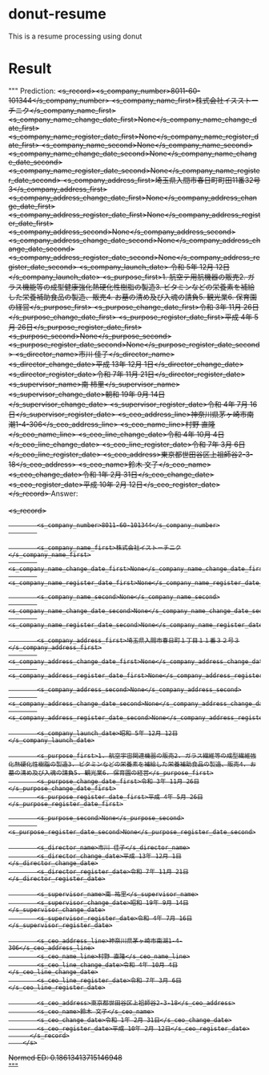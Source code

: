# donut-resume
This is a resume processing using donut

# Result
"""
Prediction: <s> <s_record><s_company_number>8011-60-101344</s_company_number> <s_company_name_first>株式会社イスストーチニク</s_company_name_first> <s_company_name_change_date_first>None</s_company_name_change_date_first> <s_company_name_register_date_first>None</s_company_name_register_date_first> <s_company_name_second>None</s_company_name_second> <s_company_name_change_date_second>None</s_company_name_change_date_second> <s_company_name_register_date_second>None</s_company_name_register_date_second> <s_company_address_first>埼玉県入間市春日町町田11番32号3</s_company_address_first> <s_company_address_change_date_first>None</s_company_address_change_date_first> <s_company_address_register_date_first>None</s_company_address_register_date_first> <s_company_address_second>None</s_company_address_second> <s_company_address_change_date_second>None</s_company_address_change_date_second> <s_company_address_register_date_second>None</s_company_address_register_date_second> <s_company_launch_date>    令和 5年 12月 12日</s_company_launch_date> <s_purpose_first>1. 航空テ用航機器の販売2. ガラス機能等の成型健康強化熱硬化性樹脂の製造3. ビタミンなどの栄養素を補給した栄養補助食品の製造、販売4. お墓の清め及び入魂の請負5. 観光業6. 保育園の経営</s_purpose_first> <s_purpose_change_date_first>令和 3年 11月 26日</s_purpose_change_date_first> <s_purpose_register_date_first>平成 4年 5月 26日</s_purpose_register_date_first> <s_purpose_second>None</s_purpose_second> <s_purpose_register_date_second>None</s_purpose_register_date_second> <s_director_name>市川 佳子</s_director_name> <s_director_change_date>平成 13年 12月 1日</s_director_change_date> <s_director_register_date>令和 7年 11月 21日</s_director_register_date> <s_supervisor_name>南 柿里</s_supervisor_name> <s_supervisor_change_date>朝和 19年 9月 14日</s_supervisor_change_date> <s_supervisor_register_date>令和 4年 7月 16日</s_supervisor_register_date> <s_ceo_address_line>神奈川県茅ヶ崎市南潮1-4-306</s_ceo_address_line> <s_ceo_name_line>村野 直隆</s_ceo_name_line> <s_ceo_line_change_date>令和 4年 10月 4日</s_ceo_line_change_date> <s_ceo_line_register_date>令和 7年 3月 6日</s_ceo_line_register_date> <s_ceo_address>東京都世田谷区上祖師谷2-3-18</s_ceo_address> <s_ceo_name>鈴木 文子</s_ceo_name> <s_ceo_change_date>令和 1年 2月 31日</s_ceo_change_date> <s_ceo_register_date>平成 10年 2月 12日</s_ceo_register_date> </s_record> </s>
    Answer:                                                                                                                                           
        <s>                                                                                                                                           
          <s_record>

            <s_company_number>8011-60-101344</s_company_number>
            

            <s_company_name_first>株式会社イストーチニク</s_company_name_first>
            <s_company_name_change_date_first>None</s_company_name_change_date_first>
            <s_company_name_register_date_first>None</s_company_name_register_date_first>

            <s_company_name_second>None</s_company_name_second>
            <s_company_name_change_date_second>None</s_company_name_change_date_second>
            <s_company_name_register_date_second>None</s_company_name_register_date_second>

            <s_company_address_first>埼玉県入間市春日町１丁目１１番３２号３</s_company_address_first>
            <s_company_address_change_date_first>None</s_company_address_change_date_first>
            <s_company_address_register_date_first>None</s_company_address_register_date_first>

            <s_company_address_second>None</s_company_address_second>
            <s_company_address_change_date_second>None</s_company_address_change_date_second>
            <s_company_address_register_date_second>None</s_company_address_register_date_second>

            <s_company_launch_date>昭和 5年 12月 12日</s_company_launch_date>

            <s_purpose_first>1. 航空宇宙関連機器の販売2. ガラス繊維等の成型繊維強化熱硬化性樹脂の製造3. ビタミンなどの栄養素を補給した栄養補助食品の製造、販売4. お墓の清め及び入魂の請負5. 観光業6. 保育園の経営</s_purpose_first>
            <s_purpose_change_date_first>令和 3年 11月 26日</s_purpose_change_date_first>
            <s_purpose_register_date_first>平成 4年 5月 26日</s_purpose_register_date_first>

            <s_purpose_second>None</s_purpose_second>
            <s_purpose_register_date_second>None</s_purpose_register_date_second>

            <s_director_name>市川 佳子</s_director_name>
            <s_director_change_date>平成 13年 12月 1日</s_director_change_date>
            <s_director_register_date>令和 7年 11月 21日</s_director_register_date>

            <s_supervisor_name>南 祐里</s_supervisor_name>
            <s_supervisor_change_date>昭和 19年 9月 14日</s_supervisor_change_date>
            <s_supervisor_register_date>令和 4年 7月 16日</s_supervisor_register_date>

            <s_ceo_address_line>神奈川県茅ヶ崎市南湖1-4-306</s_ceo_address_line>
            <s_ceo_name_line>村野 直隆</s_ceo_name_line>
            <s_ceo_line_change_date>令和 4年 10月 4日</s_ceo_line_change_date>
            <s_ceo_line_register_date>令和 7年 3月 6日</s_ceo_line_register_date>

            <s_ceo_address>東京都世田谷区上祖師谷2-3-18</s_ceo_address>
            <s_ceo_name>鈴木 文子</s_ceo_name>
            <s_ceo_change_date>令和 1年 2月 31日</s_ceo_change_date>
            <s_ceo_register_date>平成 10年 2月 12日</s_ceo_register_date>
          </s_record>
        </s>

        
 Normed ED: 0.18613413715146948  
"""
